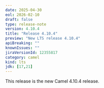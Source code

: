 ```yaml
---
date: 2025-04-30
eol: 2026-02-10
draft: false
type: release-note
version: 4.10.4
title: "Release 4.10.4"
preview: "New LTS release 4.10.4"
apiBreaking: ""
knownIssues: ""
jiraVersionId: 12355817
category: camel
kind: lts
jdk: [17,21]
---
```


This release is the new Camel 4.10.4 release.
